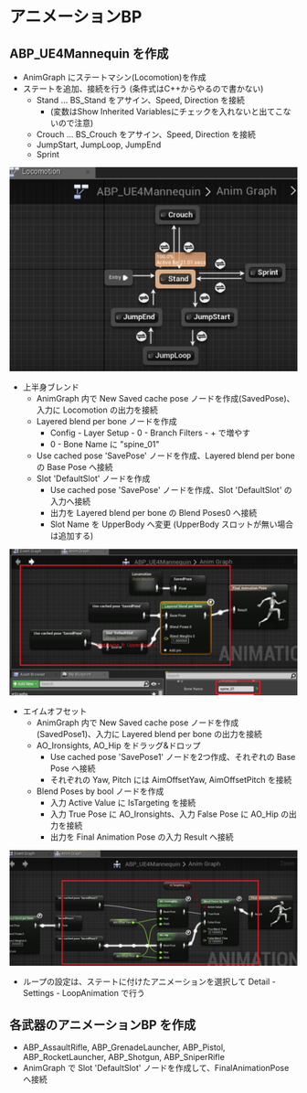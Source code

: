 # アニメーションBP

## ABP_UE4Mannequin を作成

* AnimGraph にステートマシン(Locomotion)を作成
* ステートを追加、接続を行う (条件式はC++からやるので書かない)
    * Stand ... BS_Stand をアサイン、Speed, Direction を接続 
        * (変数はShow Inherited Variablesにチェックを入れないと出てこないので注意)
    * Crouch ... BS_Crouch をアサイン、Speed, Direction を接続
    * JumpStart, JumpLoop, JumpEnd
    * Sprint

![画像](AnimBP_StateMachine.png)

* 上半身ブレンド
    * AnimGraph 内で New Saved cache pose ノードを作成(SavedPose)、入力に Locomotion の出力を接続
    * Layered blend per bone ノードを作成
        * Config - Layer Setup - 0 - Branch Filters - + で増やす
        * 0 - Bone Name に "spine_01"
    * Use cached pose 'SavePose' ノードを作成、Layered blend per bone の Base Pose へ接続
    * Slot 'DefaultSlot' ノードを作成
        * Use cached pose 'SavePose' ノードを作成、Slot 'DefaultSlot' の入力へ接続
        * 出力を Layered blend per bone の Blend Poses0 へ接続
        * Slot Name を UpperBody へ変更 (UpperBody スロットが無い場合は追加する)

![画像](AnimBP_LayeredBlend.png)

* エイムオフセット
    * AnimGraph 内で New Saved cache pose ノードを作成(SavedPose1)、入力に Layered blend per bone の出力を接続
    * AO_Ironsights, AO_Hip をドラッグ&ドロップ
        * Use cached pose 'SavePose1' ノードを2つ作成、それぞれの Base Pose へ接続
        * それぞれの Yaw, Pitch には AimOffsetYaw, AimOffsetPitch を接続
    * Blend Poses by bool ノードを作成
        * 入力 Active Value に IsTargeting を接続
        * 入力 True Pose に AO_Ironsights、入力 False Pose に AO_Hip の出力を接続
        * 出力を Final Animation Pose の入力 Result へ接続

![画像](AnimBP_AimOffset.png)

* ループの設定は、ステートに付けたアニメーションを選択して Detail - Settings - LoopAnimation で行う

## 各武器のアニメーションBP を作成
* ABP_AssaultRifle, ABP_GrenadeLauncher, ABP_Pistol, ABP_RocketLauncher, ABP_Shotgun, ABP_SniperRifle
* AnimGraph で Slot 'DefaultSlot' ノードを作成して、FinalAnimationPose へ接続


